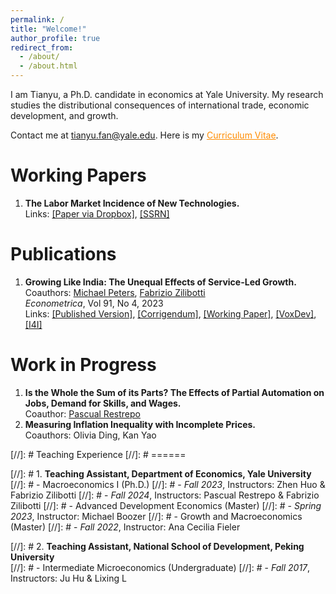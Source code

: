 ```yaml
---
permalink: /
title: "Welcome!"
author_profile: true
redirect_from: 
  - /about/
  - /about.html
---
```


I am Tianyu, a Ph.D. candidate in economics at Yale University. My research studies the distributional consequences of international trade, economic development, and growth.

Contact me at <span style="color: darkorange;">tianyu.fan@yale.edu</span>. Here is my <a href="/files/CV_FAN_Tianyu.pdf" style="color: darkorange;">Curriculum Vitae</a>.

Working Papers
======
1. **The Labor Market Incidence of New Technologies.**  
   Links: [\[Paper via Dropbox\]](https://www.dropbox.com/s/j04k541o9pxi6ym/Tianyu_FAN_the%20labor%20market%20incidence%20of%20new%20technologies.pdf?st=mflgqglh&dl=0), [\[SSRN\]](https://papers.ssrn.com/sol3/papers.cfm?abstract_id=5160195)

Publications
======
1. **Growing Like India: The Unequal Effects of Service-Led Growth.**  
   Coauthors: [Michael Peters](https://mipeters.weebly.com), [Fabrizio Zilibotti](https://campuspress.yale.edu/zilibotti/)  
   *Econometrica*, Vol 91, No 4, 2023  
   Links: [\[Published Version\]](/files/FPZ_UnequalGrowth.pdf), [\[Corrigendum\]](/files/FPZ_Corrigendum.pdf), [\[Working Paper\]](/files/FPZ_ECMA_final.pdf), [\[VoxDev\]](https://voxdev.org/topic/macroeconomics-growth/how-services-drive-growth-emerging-economies-evidence-india), [\[I4I\]](https://www.ideasforindia.in/topics/macroeconomics/india-s-service-led-economic-growth.html)

Work in Progress
======
1. **Is the Whole the Sum of its Parts? The Effects of Partial Automation on Jobs, Demand for Skills, and Wages.**  
   Coauthor: [Pascual Restrepo](https://campuspress.yale.edu/pascualrestrepo/)
2. **Measuring Inflation Inequality with Incomplete Prices.**  
   Coauthors: Olivia Ding, Kan Yao

[//]: # Teaching Experience
[//]: # ======

[//]: # 1. **Teaching Assistant, Department of Economics, Yale University**  
[//]: #    - Macroeconomics I (Ph.D.)
[//]: #      - *Fall 2023*, Instructors: Zhen Huo & Fabrizio Zilibotti
[//]: #      - *Fall 2024*, Instructors: Pascual Restrepo & Fabrizio Zilibotti
[//]: #    - Advanced Development Economics (Master)
[//]: #      - *Spring 2023*, Instructor: Michael Boozer
[//]: #    - Growth and Macroeconomics (Master)
[//]: #      - *Fall 2022*, Instructor: Ana Cecilia Fieler

[//]: # 2. **Teaching Assistant, National School of Development, Peking University**  
[//]: #    - Intermediate Microeconomics (Undergraduate)
[//]: #      - *Fall 2017*, Instructors: Ju Hu & Lixing L